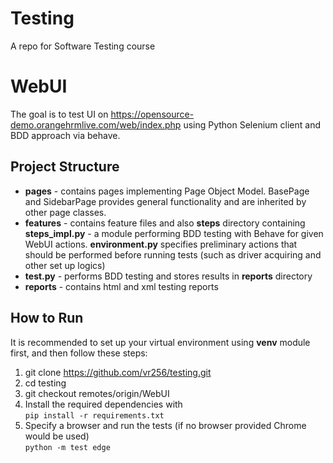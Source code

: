 # Testing
A repo for Software Testing course

# WebUI
The goal is to test UI on https://opensource-demo.orangehrmlive.com/web/index.php using Python Selenium client and BDD approach via behave.

## Project Structure
- **pages** - contains pages implementing Page Object Model. BasePage and SidebarPage provides general functionality and are inherited by other page classes. 
- **features** - contains feature files and also **steps** directory containing **steps_impl.py** - a module performing BDD testing with Behave for given WebUI actions. **environment.py** specifies preliminary actions that should be performed before running tests (such as driver acquiring and other set up logics)
- **test.py** - performs BDD testing and stores results in **reports** directory
- **reports** - contains html and xml testing reports

## How to Run
It is recommended to set up your virtual environment using **venv** module first, and then follow these steps:
1. git clone https://github.com/vr256/testing.git
2. cd testing
3. git checkout remotes/origin/WebUI
4. Install the required dependencies with   
   `pip install -r requirements.txt`
5. Specify a browser and run the tests 
   (if no browser provided Chrome would be used)     
   `python -m test edge`